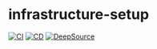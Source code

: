 infrastructure-setup
====================

[![CI](https://github.com/unofficialopensource-knit/infrastructure-setup/actions/workflows/pipeline.yml/badge.svg)](https://github.com/unofficialopensource-knit/infrastructure-setup/actions/workflows/pipeline.yml)
[![CD](https://github.com/unofficialopensource-knit/infrastructure-setup/actions/workflows/deploy.yml/badge.svg)](https://github.com/unofficialopensource-knit/infrastructure-setup/actions/workflows/deploy.yml)
[![DeepSource](https://deepsource.io/gh/unofficialopensource-knit/infrastructure-setup.svg/?label=active+issues&show_trend=true)](https://deepsource.io/gh/unofficialopensource-knit/infrastructure-setup/?ref=repository-badge)
